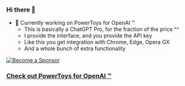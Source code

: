 ### Hi there 👋

- 🔭 Currently working on PowerToys for OpenAI ™
  - This is basically a ChatGPT Pro, for the fraction of the price ^^
  - I provide the interface, and you provide the API key
  - Like this you get integration with Chrome, Edge, Opera GX
   - And a whole bunch of extra functionality

<a href="https://github.com/sponsors/robert-hoffmann" target="_self">
  <img alt="Become a Sponsor" src="https://github.com/robert-hoffmann/robert-hoffmann/assets/5472296/06e88ab2-7716-4b59-965a-efe125617cee"/>
</a>

  
### [Check out PowerToys for OpenAI ™](https://github.com/robert-hoffmann/PowerToys4OpenAI)
